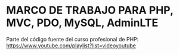 # MARCO DE TRABAJO PARA PHP, MVC, PDO, MySQL, AdminLTE

Parte del código fuente del curso profesional de PHP: https://www.youtube.com/playlist?list=videoyoutube
